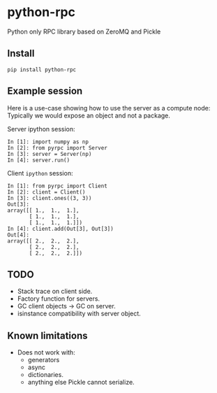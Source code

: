 # python-rpc

Python only RPC library based on ZeroMQ and Pickle

## Install

    pip install python-rpc

## Example session

Here is a use-case showing how to use the server as a compute node:
Typically we would expose an object and not a package.

Server ipython session:

    In [1]: import numpy as np
    In [2]: from pyrpc import Server
    In [3]: server = Server(np)
    In [4]: server.run()

Client `ipython` session:

    In [1]: from pyrpc import Client
    In [2]: client = Client()
    In [3]: client.ones((3, 3))
    Out[3]:
    array([[ 1.,  1.,  1.],
           [ 1.,  1.,  1.],
           [ 1.,  1.,  1.]])
    In [4]: client.add(Out[3], Out[3])
    Out[4]:
    array([[ 2.,  2.,  2.],
           [ 2.,  2.,  2.],
           [ 2.,  2.,  2.]])

## TODO

* Stack trace on client side.
* Factory function for servers.
* GC client objects -> GC on server.
* isinstance compatibility with server object.

## Known limitations

* Does not work with:
  - generators
  - async
  - dictionaries.
  - anything else Pickle cannot serialize.
